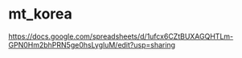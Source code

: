 # mt_korea
<src img="https://github.com/hocolally/mt_korea/blob/master/100_mt_1.jpeg">

https://docs.google.com/spreadsheets/d/1ufcx6CZtBUXAGQHTLm-GPN0Hm2bhPRN5ge0hsLygluM/edit?usp=sharing
